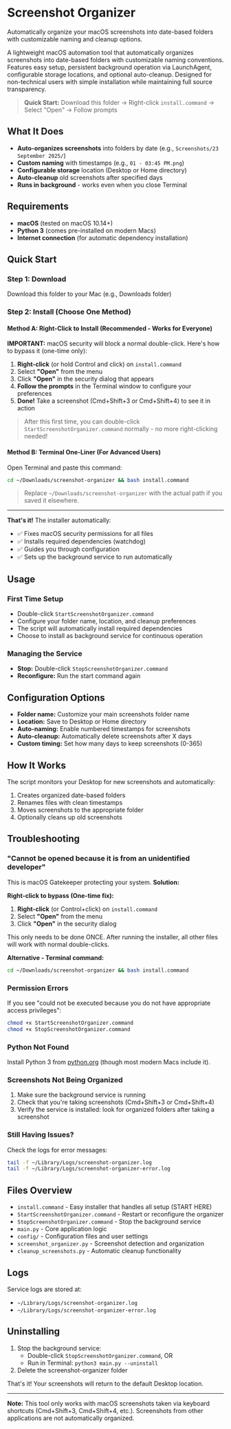 # Screenshot Organizer

Automatically organize your macOS screenshots into date-based folders with customizable naming and cleanup options.

A lightweight macOS automation tool that automatically organizes screenshots into date-based folders with customizable naming conventions. Features easy setup, persistent background operation via LaunchAgent, configurable storage locations, and optional auto-cleanup. Designed for non-technical users with simple installation while maintaining full source transparency.

> **Quick Start:** Download this folder → Right-click `install.command` → Select "Open" → Follow prompts

## What It Does

- **Auto-organizes screenshots** into folders by date (e.g., `Screenshots/23 September 2025/`)
- **Custom naming** with timestamps (e.g., `01 - 03:45 PM.png`)
- **Configurable storage** location (Desktop or Home directory)
- **Auto-cleanup** old screenshots after specified days
- **Runs in background** - works even when you close Terminal

## Requirements

- **macOS** (tested on macOS 10.14+)
- **Python 3** (comes pre-installed on modern Macs)
- **Internet connection** (for automatic dependency installation)

## Quick Start

### Step 1: Download
Download this folder to your Mac (e.g., Downloads folder)

### Step 2: Install (Choose One Method)

#### Method A: Right-Click to Install (Recommended - Works for Everyone)

**IMPORTANT:** macOS security will block a normal double-click. Here's how to bypass it (one-time only):

1. **Right-click** (or hold Control and click) on `install.command`
2. Select **"Open"** from the menu
3. Click **"Open"** in the security dialog that appears
4. **Follow the prompts** in the Terminal window to configure your preferences
5. **Done!** Take a screenshot (Cmd+Shift+3 or Cmd+Shift+4) to see it in action

> After this first time, you can double-click `StartScreenshotOrganizer.command` normally - no more right-clicking needed!

#### Method B: Terminal One-Liner (For Advanced Users)

Open Terminal and paste this command:
```bash
cd ~/Downloads/screenshot-organizer && bash install.command
```

> Replace `~/Downloads/screenshot-organizer` with the actual path if you saved it elsewhere.

---

**That's it!** The installer automatically:
- ✅ Fixes macOS security permissions for all files
- ✅ Installs required dependencies (watchdog)
- ✅ Guides you through configuration
- ✅ Sets up the background service to run automatically

## Usage

### First Time Setup

- Double-click `StartScreenshotOrganizer.command`
- Configure your folder name, location, and cleanup preferences
- The script will automatically install required dependencies
- Choose to install as background service for continuous operation

### Managing the Service

- **Stop:** Double-click `StopScreenshotOrganizer.command`
- **Reconfigure:** Run the start command again

## Configuration Options

- **Folder name:** Customize your main screenshots folder name
- **Location:** Save to Desktop or Home directory
- **Auto-naming:** Enable numbered timestamps for screenshots
- **Auto-cleanup:** Automatically delete screenshots after X days
- **Custom timing:** Set how many days to keep screenshots (0-365)

## How It Works

The script monitors your Desktop for new screenshots and automatically:

1. Creates organized date-based folders
2. Renames files with clean timestamps
3. Moves screenshots to the appropriate folder
4. Optionally cleans up old screenshots

## Troubleshooting

### "Cannot be opened because it is from an unidentified developer"

This is macOS Gatekeeper protecting your system. **Solution:**

**Right-click to bypass (One-time fix):**
1. **Right-click** (or Control+click) on `install.command`
2. Select **"Open"** from the menu
3. Click **"Open"** in the security dialog

This only needs to be done ONCE. After running the installer, all other files will work with normal double-clicks.

**Alternative - Terminal command:**
```bash
cd ~/Downloads/screenshot-organizer && bash install.command
```

### Permission Errors

If you see "could not be executed because you do not have appropriate access privileges":

```bash
chmod +x StartScreenshotOrganizer.command
chmod +x StopScreenshotOrganizer.command
```

### Python Not Found

Install Python 3 from [python.org](https://python.org) (though most modern Macs include it).

### Screenshots Not Being Organized

1. Make sure the background service is running
2. Check that you're taking screenshots (Cmd+Shift+3 or Cmd+Shift+4)
3. Verify the service is installed: look for organized folders after taking a screenshot

### Still Having Issues?

Check the logs for error messages:
```bash
tail -f ~/Library/Logs/screenshot-organizer.log
tail -f ~/Library/Logs/screenshot-organizer-error.log
```

## Files Overview

- `install.command` - Easy installer that handles all setup (START HERE)
- `StartScreenshotOrganizer.command` - Restart or reconfigure the organizer
- `StopScreenshotOrganizer.command` - Stop the background service
- `main.py` - Core application logic
- `config/` - Configuration files and user settings
- `screenshot_organizer.py` - Screenshot detection and organization
- `cleanup_screenshots.py` - Automatic cleanup functionality

## Logs

Service logs are stored at:

- `~/Library/Logs/screenshot-organizer.log`
- `~/Library/Logs/screenshot-organizer-error.log`

## Uninstalling

1. Stop the background service:
   - Double-click `StopScreenshotOrganizer.command`, OR
   - Run in Terminal: `python3 main.py --uninstall`
2. Delete the screenshot-organizer folder

That's it! Your screenshots will return to the default Desktop location.

---

**Note:** This tool only works with macOS screenshots taken via keyboard shortcuts (Cmd+Shift+3, Cmd+Shift+4, etc.). Screenshots from other applications are not automatically organized.
